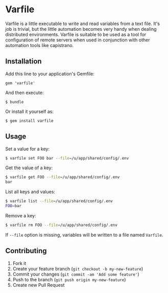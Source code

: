 # Varfile

Varfile is a little executable to write and read variables from a text file.
It's job is trivial, but the little automation becomes very handy when dealing
distributed environments. Varfile is suitable to be used as a tool for
configuration of remote servers when used in conjunction with other automation
tools like capistrano.

## Installation

Add this line to your application's Gemfile:

    gem 'varfile'

And then execute:

    $ bundle

Or install it yourself as:

    $ gem install varfile

## Usage

Set a value for a key:

```bash
$ varfile set FOO bar --file=/u/app/shared/config/.env
```

Get the value of a key:

```bash
$ varfile get FOO --file=/u/app/shared/config/.env
bar
```

List all keys and values: 

```bash
$ varfile list --file=/u/app/shared/config/.env
FOO=bar
```

Remove a key: 

```bash
$ varfile rm FOO --file=/u/app/shared/config/.env
```

If `--file` option is missing, variables will be written to a file named
`Varfile`.

## Contributing

1. Fork it
2. Create your feature branch (`git checkout -b my-new-feature`)
3. Commit your changes (`git commit -am 'Add some feature'`)
4. Push to the branch (`git push origin my-new-feature`)
5. Create new Pull Request
